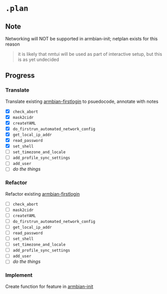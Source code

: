 # `.plan`

## Note

Networking will NOT be supported in armbian-init; netplan exists for this reason

> it is likely that nmtui will be used as part of interactive setup, but this is as yet undecided

## Progress

### Translate

Translate existing [armbian-firstlogin](./original_armbian-firstlogin) to psuedocode, annotate with notes

- [x] `check_abort`
- [x] `mask2cidr`
- [x] `createYAML`
- [x] `do_firstrun_automated_network_config`
- [x] `get_local_ip_addr`
- [x] `read_password`
- [x] `set_shell`
- [ ] `set_timezone_and_locale`
- [ ] `add_profile_sync_settings`
- [ ] `add_user`
- [ ] *do the things*

### Refactor

Refactor existing [armbian-firstlogin](./original_armbian-firstlogin)

- [ ] `check_abort`
- [ ] `mask2cidr`
- [ ] `createYAML`
- [ ] `do_firstrun_automated_network_config`
- [ ] `get_local_ip_addr`
- [ ] `read_password`
- [ ] `set_shell`
- [ ] `set_timezone_and_locale`
- [ ] `add_profile_sync_settings`
- [ ] `add_user`
- [ ] *do the things*

### Implement

Create function for feature in  [armbian-init](./armbian-init.sh)
